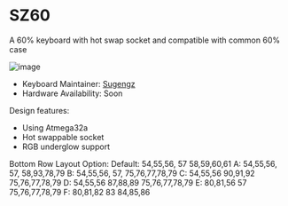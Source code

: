 # SZ60
A 60% keyboard with hot swap socket and compatible with common 60% case

![image](https://user-images.githubusercontent.com/72374465/166854781-a13acc66-c0af-446a-b908-5f896b43464c.png)


* Keyboard Maintainer: [Sugengz](https://github.com/sugengz)
* Hardware Availability: Soon

Design features:
* Using Atmega32a
* Hot swappable socket
* RGB underglow support

Bottom Row Layout Option:
Default: 54,55,56,     57     58,59,60,61
      A: 54,55,56,     57,    58,93,78,79
      B: 54,55,56,     57,    75,76,77,78,79
      C: 54,55,56   90,91,92  75,76,77,78,79
      D: 54,55,56   87,88,89  75,76,77,78,79
      E: 80,81,56      57     75,76,77,78,79
      F: 80,81,82      83     84,85,86
